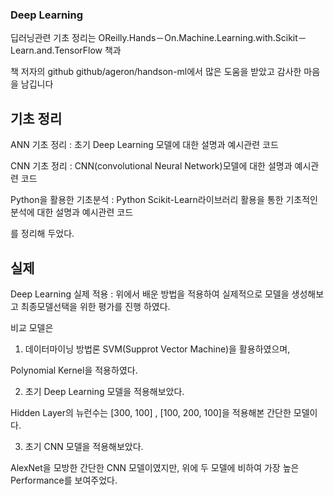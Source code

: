 ### Deep Learning 


딥러닝관련 기초 정리는 
OReilly.Hands－On.Machine.Learning.with.Scikit－Learn.and.TensorFlow 책과

책 저자의 github github/ageron/handson-ml에서 많은 도움을 받았고 감사한 마음을 남깁니다


## 기초 정리
ANN 기초 정리 : 초기 Deep Learning 모델에 대한 설명과 예시관련 코드

CNN 기초 정리 : CNN(convolutional Neural Network)모델에 대한 설명과 예시관련 코드

Python을 활용한 기초분석 : Python Scikit-Learn라이브러리 활용을 통한 기초적인 분석에 대한 설명과 예시관련 코드 

를 정리해 두었다.


## 실제 
Deep Learning 실제 적용 : 위에서 배운 방법을 적용하여 실제적으로 모델을 생성해보고 최종모델선택을 위한 평가를 진행 하였다. 

비교 모델은 

1. 데이터마이닝 방법론 SVM(Supprot Vector Machine)을 활용하였으며,

Polynomial Kernel을 적용하였다.

2. 초기 Deep Learning 모델을 적용해보았다.

Hidden Layer의 뉴런수는 [300, 100] , [100, 200, 100]을 적용해본 간단한 모델이다.

3. 초기 CNN 모델을 적용해보았다.

AlexNet을 모방한 간단한 CNN 모델이였지만, 위에 두 모델에 비하여 가장 높은 Performance를 보여주었다.
